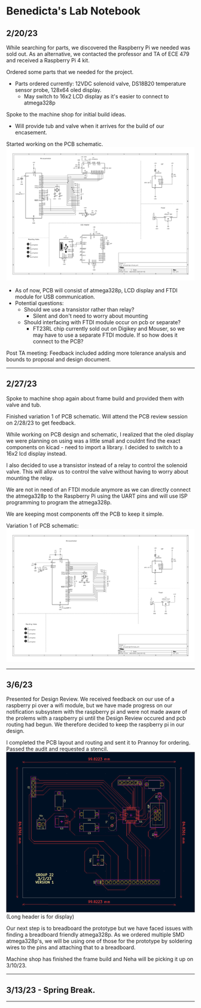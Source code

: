 # Benedicta's Lab Notebook

## 2/20/23
While searching for parts, we discovered the Raspberry Pi we needed was sold out. As an alternative, we contacted the professor 
and TA of ECE 479 and received a Raspberry Pi 4 kit. 

Ordered some parts that we needed for the project.
* Parts ordered currently: 12VDC solenoid valve, DS18B20 temperature sensor probe, 128x64 oled display.
  * May switch to 16x2 LCD display as it's easier to connect to atmega328p

Spoke to the machine shop for initial build ideas. 
* Will provide tub and valve when it arrives for the build of our encasement.

Started working on the PCB schematic.
![](visuals/pcbInitialDesign.png)

* As of now, PCB will consist of atmega328p, LCD display and FTDI module for USB communication.
* Potential questions: 
  * Should we use a transistor rather than relay?
    * Silent and don't need to worry about mounting
  * Should interfacing with FTDI module occur on pcb or separate?
    * FT23RL chip currently sold out on Digikey and Mouser, so we may have to use a separate FTDI module. If so how does it connect to the PCB?

Post TA meeting: 
    Feedback included adding more tolerance analysis and bounds to proposal and design document.

---
## 2/27/23
Spoke to machine shop again about frame build and provided them with valve and tub.

Finished variation 1 of PCB schematic. Will attend the PCB review session on 2/28/23 to get feedback.

While working on PCB design and schematic, I realized that the oled display we were planning on using was a little small and couldnt find the exact components on kicad - need to import a library. I decided to switch to a 16x2 lcd display instead.

I also decided to use a transistor instead of a relay to control the solenoid valve. This will allow us to control the valve without having to worry about mounting the relay. 

We are not in need of an FTDI module anymore as we can directly connect the atmega328p to the Raspberry Pi using the UART pins and will use ISP programming to program the atmega328p.

We are keeping most components off the PCB to keep it simple.

Variation 1 of PCB schematic:
![](visuals/pcbFinalDesign1.png)

---
## 3/6/23
Presented for Design Review. We received feedback on our use of a raspberry pi over a wifi module, but we have made progress on
our notification subsystem with the raspberry pi and were not made aware of the prolems with a raspberry pi until the Design Review occured and pcb routing had begun. We therefore decided to keep the raspberry pi in our design. 

I completed the PCB layout and routing and sent it to Prannoy for ordering. Passed the audit and requested a stencil.
![](visuals/routing.png)
(Long header is for display)

Our next step is to breadboard the prototype but we have faced issues with finding a breadboard friendly atmega328p. As we ordered multiple SMD atmega328p's, we will be using one of those for the prototype by soldering wires to the pins and attaching that to a breadboard.

Machine shop has finished the frame build and Neha will be picking it up on 3/10/23. 

---
## 3/13/23 - Spring Break.
---